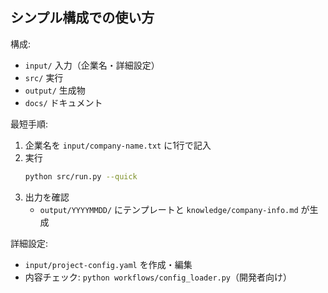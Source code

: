 ## シンプル構成での使い方

構成:
- `input/` 入力（企業名・詳細設定）
- `src/`   実行
- `output/` 生成物
- `docs/`  ドキュメント

最短手順:
1. 企業名を `input/company-name.txt` に1行で記入
2. 実行
   ```bash
   python src/run.py --quick
   ```
3. 出力を確認
   - `output/YYYYMMDD/` にテンプレートと `knowledge/company-info.md` が生成

詳細設定:
- `input/project-config.yaml` を作成・編集
- 内容チェック: `python workflows/config_loader.py`（開発者向け）


